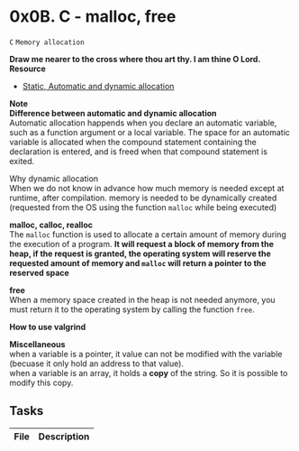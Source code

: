 # 0x0B. C - malloc, free
`C` `Memory allocation`

**Draw me nearer to the cross where thou art thy. I am thine O Lord.**
**Resource**
* [Static, Automatic and dynamic allocation](https://www.gnu.org/software/libc/manual/html_node/Memory-Allocation-and-C.html)

**Note**  
**Difference between automatic and dynamic allocation**  
Automatic allocation happends when you declare an automatic variable, such as a function argument or a local variable. The space for an automatic variable is allocated when the compound statement containing the declaration is entered, and is freed when that compound statement is exited.

Why dynamic allocation  
When we do not know in advance how much memory is needed except at runtime, after compilation. memory is needed to be dynamically created (requested from the OS using the function `malloc` while being executed)

**malloc, calloc, realloc**  
The `malloc` function is used to allocate a certain amount of memory during the execution of a program. **It will request a block of memory from the heap, if the request is granted, the operating system will reserve the requested amount of memory and `malloc` will return a pointer to the reserved space**

**free**  
When a memory space created in the heap is not needed anymore, you must return it to the operating system by calling the function `free`.

**How to use valgrind**


**Miscellaneous**  
when a variable is a pointer, it value can not be modified with the variable (becuase it only hold an address to that value).  
when a variable is an array, it holds a **copy** of the string. So it is possible to modify this copy.

## Tasks

| File | Description |
|------|-------------|

